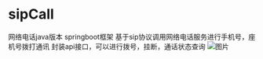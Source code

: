 # sipCall
网络电话java版本 springboot框架
基于sip协议调用网络电话服务进行手机号，座机号拨打通讯
封装api接口，可以进行拨号，挂断，通话状态查询
![图片](https://github.com/sjy7221/sipCall/assets/31053904/64c5db33-7fa7-4746-94a2-185c0f04faa6)
